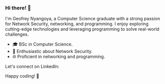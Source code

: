 ### Hi there! 👋

I'm Geofrey Nyangoya, a Computer Science graduate with a strong passion for Network Security, networking, and programming. I enjoy exploring cutting-edge technologies and leveraging programming to solve real-world challenges.

- 🎓 BSc in Computer Science.
- 🔐 Enthusiastic about Network Security.
- 🌐 Proficient in networking and programming.

Let's connect on LinkedIn: <a href="https://www.linkedin.com/in/geofrey-nyangoya" target="_blank"><i class="fab fa-linkedin fa-2x"></i></a>


Happy coding! 🚀

<!--
**NyangoyaG/NyangoyaG** is a ✨ _special_ ✨ repository because its `README.md` (this file) appears on your GitHub profile.

Here are some ideas to get you started:

- 🔭 I’m currently working on ...
- 🌱 I’m currently learning ...
- 👯 I’m looking to collaborate on ...
- 🤔 I’m looking for help with ...
- 💬 Ask me about ...
- 📫 How to reach me: ...
- 😄 Pronouns: ...
- ⚡ Fun fact: ...
-->
